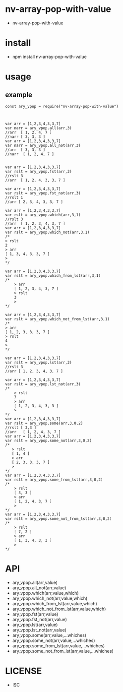nv-array-pop-with-value
============
- nv-array-pop-with-value 


install
=======
- npm install nv-array-pop-with-value 

usage
=====
    
example
-------

    const ary_vpop = require("nv-array-pop-with-value")



    var arr = [1,2,3,4,3,3,7]
    var narr = ary_vpop.all(arr,3)
    //arr  [ 1, 2, 4, 7 ]
    //narr [ 3, 3, 3 ]
    var arr = [1,2,3,4,3,3,7]
    var narr = ary_vpop.all_not(arr,3)
    //arr  [ 3, 3, 3 ]
    //narr  [ 1, 2, 4, 7 ]
    
    
    var arr = [1,2,3,4,3,3,7]
    var rslt = ary_vpop.fst(arr,3)
    //rslt 3
    //arr  [ 1, 2, 4, 3, 3, 7 ]
    
    var arr = [1,2,3,4,3,3,7]
    var rslt = ary_vpop.fst_not(arr,3)
    //rslt 1
    //arr [ 2, 3, 4, 3, 3, 7 ]

    var arr = [1,2,3,4,3,3,7]
    var rslt = ary_vpop.which(arr,3,1)
    //rslt 3
    //arr  [ 1, 2, 3, 4, 3, 7 ]
    var arr = [1,2,3,4,3,3,7]
    var rslt = ary_vpop.which_not(arr,3,1)
    /*
    > rslt
    2
    > arr
    [ 1, 3, 4, 3, 3, 7 ]
    >
    */

    var arr = [1,2,3,4,3,3,7]
    var rslt = ary_vpop.which_from_lst(arr,3,1)
    /*
        > arr
        [ 1, 2, 3, 4, 3, 7 ]
        > rslt
        3
        >
    */
    
    var arr = [1,2,3,4,3,3,7]
    var rslt = ary_vpop.which_not_from_lst(arr,3,1)
    /*
    > arr
    [ 1, 2, 3, 3, 3, 7 ]
    > rslt
    4
    >
    */
    
    var arr = [1,2,3,4,3,3,7]
    var rslt = ary_vpop.lst(arr,3)
    //rslt 3
    //arr [ 1, 2, 3, 4, 3, 7 ]

    var arr = [1,2,3,4,3,3,7]
    var rslt = ary_vpop.lst_not(arr,3)
    /*
        > rslt
        7
        > arr
        [ 1, 2, 3, 4, 3, 3 ]
        >
    */
    var arr = [1,2,3,4,3,3,7]
    var rslt = ary_vpop.some(arr,3,0,2)
    //rslt [ 3,3 ]
    //arr   [ 1, 2, 4, 3, 7 ]
    var arr = [1,2,3,4,3,3,7]
    var rslt = ary_vpop.some_not(arr,3,0,2)
    /*
       > rslt
       [ 1, 4 ]
       > arr
       [ 2, 3, 3, 3, 7 ]
       >
    */
    var arr = [1,2,3,4,3,3,7]
    var rslt = ary_vpop.some_from_lst(arr,3,0,2)
    /*
        > rslt
        [ 3, 3 ]
        > arr
        [ 1, 2, 4, 3, 7 ]
        >
    */
    var arr = [1,2,3,4,3,3,7]
    var rslt = ary_vpop.some_not_from_lst(arr,3,0,2)
    /*
        > rslt
        [ 7, 2 ]
        > arr
        [ 1, 3, 4, 3, 3 ]
        >
    */
    
    

API
====

- ary\_vpop.all(arr,value)
- ary\_vpop.all\_not(arr,value)
- ary\_vpop.which(arr,value,which)
- ary\_vpop.which\_not(arr,value,which)
- ary\_vpop.which\_from\_lst(arr,value,which)
- ary\_vpop.which\_not\_from\_lst(arr,value,which)
- ary\_vpop.fst(arr,value)
- ary\_vpop.fst\_not(arr,value)
- ary\_vpop.lst(arr,value)
- ary\_vpop.lst\_not(arr,value)
- ary\_vpop.some(arr,value,...whiches)
- ary\_vpop.some\_not(arr,value,...whiches)
- ary\_vpop.some\_from\_lst(arr,value,...whiches)
- ary\_vpop.some\_not\_from\_lst(arr,value,...whiches)

LICENSE
=======
- ISC 
